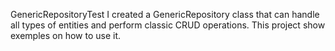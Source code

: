GenericRepositoryTest
I created a GenericRepository class that can handle all types of entities and perform classic CRUD operations. 
This project show exemples on how to use it.
